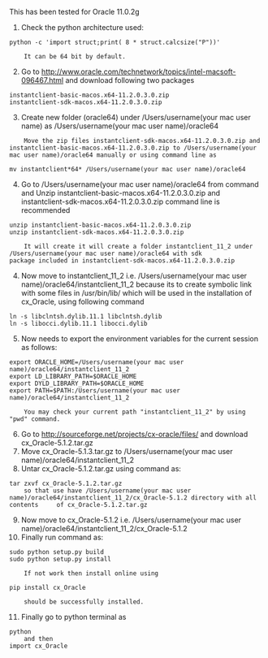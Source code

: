 This has been tested for Oracle 11.0.2g

1. Check the python architecture used:
```
python -c 'import struct;print( 8 * struct.calcsize("P"))'

    It can be 64 bit by default.

```

2. Go to http://www.oracle.com/technetwork/topics/intel-macsoft-096467.html and download following two packages
```
instantclient-basic-macos.x64-11.2.0.3.0.zip
instantclient-sdk-macos.x64-11.2.0.3.0.zip

```
3. Create new folder (oracle64) under /Users/username(your mac user name) as /Users/username(your mac user name)/oracle64
```
    Move the zip files instantclient-sdk-macos.x64-11.2.0.3.0.zip and instantclient-basic-macos.x64-11.2.0.3.0.zip to /Users/username(your mac user name)/oracle64 manually or using command line as 

mv instantclient*64* /Users/username(your mac user name)/oracle64

```
4. Go to /Users/username(your mac user name)/oracle64 from command and Unzip instantclient-basic-macos.x64-11.2.0.3.0.zip and instantclient-sdk-macos.x64-11.2.0.3.0.zip command line is recommended
```
unzip instantclient-basic-macos.x64-11.2.0.3.0.zip
unzip instantclient-sdk-macos.x64-11.2.0.3.0.zip

    It will create it will create a folder instantclient_11_2 under /Users/username(your mac user name)/oracle64 with sdk           package included in instantclient-sdk-macos.x64-11.2.0.3.0.zip
```
4. Now move to instantclient_11_2 i.e. /Users/username(your mac user name)/oracle64/instantclient_11_2 because its to create
symbolic link with some files in /usr/bin/lib/ which will be used in the installation of cx_Oracle, using following command
```
ln -s libclntsh.dylib.11.1 libclntsh.dylib
ln -s libocci.dylib.11.1 libocci.dylib
```
5. Now needs to export the environment variables for the current session as follows:

```
export ORACLE_HOME=/Users/username(your mac user name)/oracle64/instantclient_11_2
export LD_LIBRARY_PATH=$ORACLE_HOME
export DYLD_LIBRARY_PATH=$ORACLE_HOME
export PATH=$PATH:/Users/username(your mac user name)/oracle64/instantclient_11_2

    You may check your current path "instantclient_11_2" by using "pwd" command.
```
6. Go to http://sourceforge.net/projects/cx-oracle/files/ and download cx_Oracle-5.1.2.tar.gz
7. Move cx_Oracle-5.1.3.tar.gz to /Users/username(your mac user name)/oracle64/instantclient_11_2
8. Untar cx_Oracle-5.1.2.tar.gz using command as:
```
tar zxvf cx_Oracle-5.1.2.tar.gz
    so that use have /Users/username(your mac user name)/oracle64/instantclient_11_2/cx_Oracle-5.1.2 directory with all contents     of cx_Oracle-5.1.2.tar.gz
```
9. Now move to cx_Oracle-5.1.2 i.e. /Users/username(your mac user name)/oracle64/instantclient_11_2/cx_Oracle-5.1.2
10. Finally run command as:
```
sudo python setup.py build
sudo python setup.py install

    If not work then install online using 

pip install cx_Oracle

    should be successfully installed.
```
11. Finally go to python terminal as 
```
python 
    and then
import cx_Oracle
```
